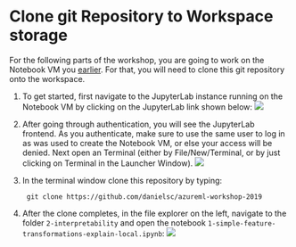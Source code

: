 # Clone git Repository to Workspace storage

For the following parts of the workshop, you are going to work on the Notebook VM you [earlier](1-setup-compute.md). For that, you will need to clone this git repository onto the workspace.

1. To get started, first navigate to the JupyterLab instance running on the Notebook VM by clicking on the JupyterLab link shown below:
![](../2-interpretability/log_in.png)

1. After going through authentication, you will see the JupyterLab frontend. As you authenticate, make sure to use the same user to log in as was used to create the Notebook VM, or else your access will be denied. Next open an Terminal (either by File/New/Terminal, or by just clicking on Terminal in the Launcher Window).
![](../2-interpretability/terminal.png)

1. In the terminal window clone this repository by typing:

        git clone https://github.com/danielsc/azureml-workshop-2019

2. After the clone completes, in the file explorer on the left, navigate to the folder `2-interpretability` and open the notebook `1-simple-feature-transformations-explain-local.ipynb`:
![](../2-interpretability/notebook.png)

